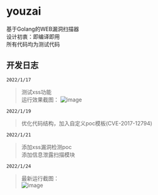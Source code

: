# youzai
基于Golang的WEB漏洞扫描器  
设计初衷：即编译即用  
所有代码均为测试代码  
## 开发日志
`2022/1/17`  
> 测试xss功能  
运行效果截图：
![image](https://user-images.githubusercontent.com/62203483/149745190-d68d3aa8-9010-4b4a-a7fe-9d64a612f7b3.png)

`2022/1/19`  
> 优化代码结构，加入自定义poc模板(CVE-2017-12794)

`2022/1/21`  
> 添加xss漏洞检测poc  
> 添加信息泄露扫描模块  

`2022/1/24`  
> 最新运行截图：  
> ![image](https://user-images.githubusercontent.com/62203483/150707769-44c50296-91a7-4902-b251-2cb9fdf58748.png)

